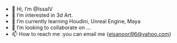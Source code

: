 - 👋 Hi, I’m @IssaIV
- 👀 I’m interested in 3d Art.
- 🌱 I’m currently learning Houdini, Unreal Engine, Maya
- 💞️ I’m looking to collaborate on ...
- 📫 How to reach me :you can email me {eisanoori96@yahoo.com}

<!---
IssaIV is a ✨ special ✨ repository because its `README.md` (this file) appears on your GitHub profile.
You can click the Preview link to take a look at your changes.
--->
